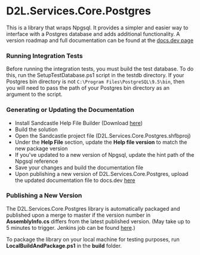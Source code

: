 # D2L.Services.Core.Postgres

This is a library that wraps Npgsql. It provides a simpler and easier way to interface with a Postgres database and
adds additional functionality. A version roadmap and full documentation can be found at the
[docs.dev page](http://docs.dev.d2l/index.php/D2L.Services.Core.Postgres)

### Running Integration Tests

Before running the integration tests, you must build the test database. To do this, run the SetupTestDatabase.ps1
script in the testdb directory. If your Postgres bin directory is not `C:\Program Files\PostgreSQL\9.5\bin`, then you
will need to pass the path of your Postgres bin directory as an argument to the script.

### Generating or Updating the Documentation

* Install Sandcastle Help File Builder (Download [here](https://github.com/EWSoftware/SHFB/releases))
* Build the solution
* Open the Sandcastle project file (D2L.Services.Core.Postgres.shfbproj)
* Under the **Help File** section, update the **Help file version** to match the new package version
* If you've updated to a new version of Npgsql, update the hint path of the Npgsql reference
* Save your changes and build the documentation file
* Upon publishing a new version of D2L.Services.Core.Postgres, upload the updated documentation file to docs.dev
[here](http://docs.dev.d2l/index.php/File:D2L.Services.Core.Postgres.chm)

### Publishing a New Version

The D2L.Services.Core.Postgres library is automatically packaged and published upon a merge to master if the version
number in **AssemblyInfo.cs** differs from the latest published version. (May take up to 5 minutes to trigger.
Jenkins job can be found
[here](http://prod.build.d2l/job/Dev/job/D2L.Services.Core/job/D2L.Services.Core.Postgres/job/BuildTestAndPublish/).)

To package the library on your local machine for testing purposes, run **LocalBuildAndPackage.ps1** in the **build** folder.
